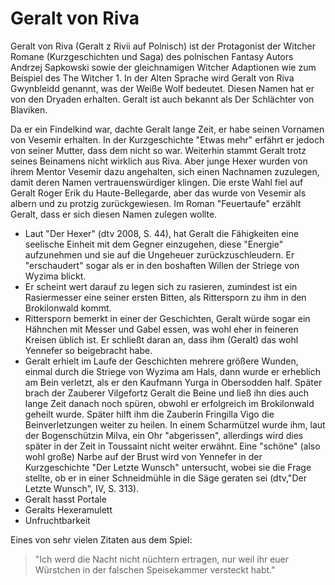 # Geralt von Riva
Geralt von Riva (Geralt z Rivii auf Polnisch) ist der Protagonist der Witcher Romane (Kurzgeschichten und Saga) des polnischen Fantasy Autors Andrzej Sapkowski sowie der gleichnamigen Witcher Adaptionen wie zum Beispiel des The Witcher 1. In der Alten Sprache wird Geralt von Riva Gwynbleidd genannt, was der Weiße Wolf bedeutet. Diesen Namen hat er von den Dryaden erhalten. Geralt ist auch bekannt als Der Schlächter von Blaviken.

Da er ein Findelkind war, dachte Geralt lange Zeit, er habe seinen Vornamen von Vesemir erhalten. In der Kurzgeschichte "Etwas mehr" erfährt er jedoch von seiner Mutter, dass dem nicht so war. 
Weiterhin stammt Geralt trotz seines Beinamens nicht wirklich aus Riva. Aber junge Hexer wurden von ihrem Mentor Vesemir dazu angehalten, sich einen Nachnamen zuzulegen, damit deren Namen vertrauenswürdiger klingen. 
Die erste Wahl fiel auf Geralt Roger Erik du Haute-Bellegarde, aber das wurde von Vesemir als albern und zu protzig zurückgewiesen. Im Roman "Feuertaufe" erzählt Geralt, dass er sich diesen Namen zulegen wollte.

* Laut "Der Hexer" (dtv 2008, S. 44), hat Geralt die Fähigkeiten eine seelische Einheit mit dem Gegner einzugehen, diese "Energie" aufzunehmen und sie auf die Ungeheuer zurückzuschleudern. Er "erschaudert" sogar als er in den boshaften Willen der Striege von Wyzima blickt.
* Er scheint wert darauf zu legen sich zu rasieren, zumindest ist ein Rasiermesser eine seiner ersten Bitten, als Rittersporn zu ihm in den Brokilonwald kommt.
* Rittersporn bemerkt in einer der Geschichten, Geralt würde sogar ein Hähnchen mit Messer und Gabel essen, was wohl eher in feineren Kreisen üblich ist. Er schließt daran an, dass ihm (Geralt) das wohl Yennefer so beigebracht habe.
* Geralt erhielt im Laufe der Geschichten mehrere größere Wunden, einmal durch die Striege von Wyzima am Hals, dann wurde er erheblich am Bein verletzt, als er den Kaufmann Yurga in Obersodden half. Später brach der Zauberer Vilgefortz Geralt die Beine und ließ ihn dies auch lange Zeit danach noch spüren, obwohl er erfolgreich im Brokilonwald geheilt wurde. Später hilft ihm die Zauberin Fringilla Vigo die Beinverletzungen weiter zu heilen. In einem Scharmützel wurde ihm, laut der Bogenschützin Milva, ein Ohr "abgerissen", allerdings wird dies später in der Zeit in Toussaint nicht weiter erwähnt. Eine "schöne" (also wohl große) Narbe auf der Brust wird von Yennefer in der Kurzgeschichte "Der Letzte Wunsch" untersucht, wobei sie die Frage stellte, ob er in einer Schneidmühle in die Säge geraten sei (dtv,"Der Letzte Wunsch", IV, S. 313).
* Geralt hasst Portale
* Geralts Hexeramulett
* Unfruchtbarkeit

Eines von sehr vielen Zitaten aus dem Spiel:

> "Ich werd die Nacht nicht nüchtern ertragen, nur weil ihr euer Würstchen in der falschen Speisekammer versteckt habt."